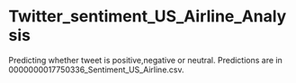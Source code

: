 # Twitter_sentiment_US_Airline_Analysis
Predicting whether tweet is positive,negative or neutral. Predictions are in 0000000017750336_Sentiment_US_Airline.csv.
